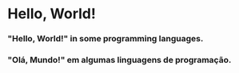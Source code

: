 
# Hello, World!

### "Hello, World!" in some programming languages.

### "Olá, Mundo!" em algumas linguagens de programação.